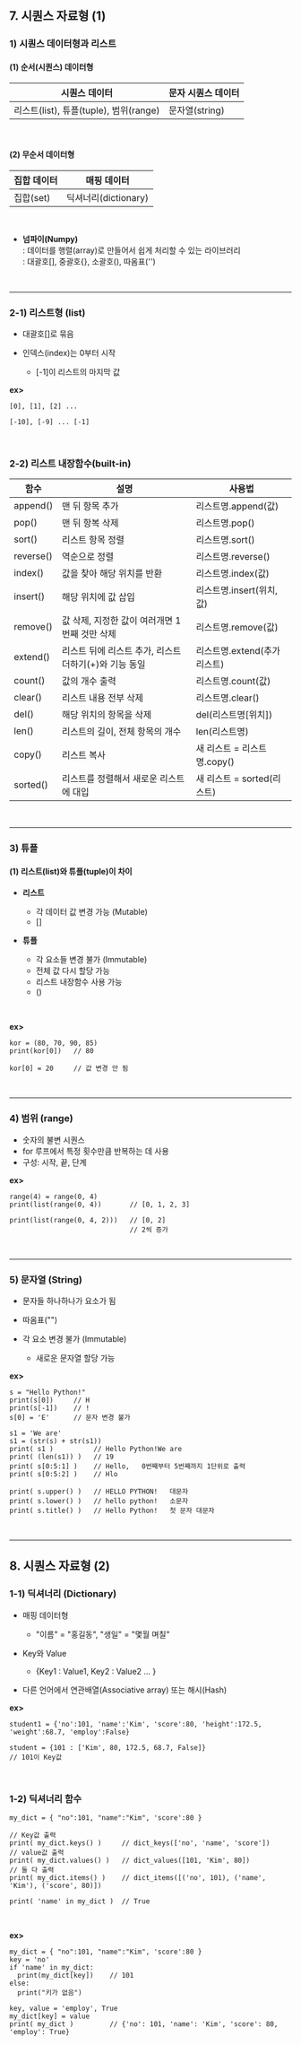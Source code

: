 ## 7. 시퀀스 자료형 (1)  
### 1) 시퀀스 데이터형과 리스트
#### (1) 순서(시퀀스) 데이터형
| 시퀀스 데이터 | 문자 시퀀스 데이터 |
| --- | --- |
| 리스트(list), 튜플(tuple), 범위(range) | 문자열(string) |

<br>

#### (2) 무순서 데이터형
| 집합 데이터 | 매핑 데이터 |
| --- | --- |
| 집합(set) | 딕셔너리(dictionary) |

<br>

* __넘파이(Numpy)__   
: 데이터를 행렬(array)로 만들어서 쉽게 처리할 수 있는 라이브러리   
: 대괄호[], 중괄호{}, 소괄호(), 따옴표('')   

<br>
<hr>

### 2-1) 리스트형 (list)   
* 대괄호[]로 묶음   
* 인덱스(index)는 0부터 시작   

   * [-1]이 리스트의 마지막 값

__ex>__
```
[0], [1], [2] ...

[-10], [-9] ... [-1]
```

<br>

### 2-2) 리스트 내장함수(built-in)
| 함수 | 설명 | 사용법 |
| --- | --- | --- |
| append() | 맨 뒤 항목 추가 | 리스트명.append(값) |
| pop() | 맨 뒤 항복 삭제 | 리스트명.pop() |
| sort() | 리스트 항목 정렬 | 리스트명.sort() |
| reverse() | 역순으로 정렬 | 리스트명.reverse() |
| index() | 값을 찾아 해당 위치를 반환 | 리스트명.index(값) |
| insert() | 해당 위치에 값 삽입 | 리스트명.insert(위치, 값) |
| remove() | 값 삭제, 지정한 값이 여러개면 1번째 것만 삭제 | 리스트명.remove(값) |
| extend() | 리스트 뒤에 리스트 추가, 리스트 더하기(+)와 기능 동일 | 리스트명.extend(추가 리스트) |
| count() | 값의 개수 출력 | 리스트명.count(값) |
| clear() | 리스트 내용 전부 삭제 | 리스트명.clear() |
| del() | 해당 위치의 항목을 삭제 | del(리스트명[위치]) |
| len() | 리스트의 길이, 전체 항목의 개수 | len(리스트명) |
| copy() | 리스트 복사 | 새 리스트 = 리스트명.copy() |
| sorted() | 리스트를 정렬해서 새로운 리스트에 대입 | 새 리스트 = sorted(리스트) |

<br>
<hr>

### 3) 튜플
#### (1) 리스트(list)와 튜플(tuple)이 차이   
* __리스트__
   * 각 데이터 값 변경 가능 (Mutable)   
   * []

* __튜플__

   * 각 요소들 변경 불가 (Immutable)
   * 전체 값 다시 할당 가능
   * 리스트 내장함수 사용 가능
   * ()

<br>

__ex>__
```
kor = (80, 70, 90, 85)
print(kor[0])   // 80

kor[0] = 20     // 값 변경 안 됨
```

<br>
<hr>

### 4) 범위 (range)
* 숫자의 불변 시퀀스   
* for 루프에서 특정 횟수만큼 반복하는 데 사용
* 구성: 시작, 끝, 단계

__ex>__
```
range(4) = range(0, 4)
print(list(range(0, 4))       // [0, 1, 2, 3]

print(list(range(0, 4, 2)))   // [0, 2]
                              // 2씩 증가
```

<br>
<hr>

### 5) 문자열 (String)
* 문자들 하나하나가 요소가 됨
* 따옴표("") 
* 각 요소 변경 불가 (Immutable)

   * 새로운 문자열 할당 가능
   
__ex>__
```
s = "Hello Python!"
print(s[0])     // H
print(s[-1])    // !
s[0] = 'E'      // 문자 변경 불가

s1 = 'We are'
s1 = (str(s) + str(s1))
print( s1 )          // Hello Python!We are
print( (len(s1)) )   // 19
print( s[0:5:1] )    // Hello,   0번째부터 5번째까지 1단위로 출력
print( s[0:5:2] )    // Hlo

print( s.upper() )   // HELLO PYTHON!   대문자
print( s.lower() )   // hello python!   소문자
print( s.title() )   // Hello Python!   첫 문자 대문자
```

<br>
<hr>

## 8. 시퀀스 자료형 (2)  
### 1-1) 딕셔너리 (Dictionary)   
* 매핑 데이터형

   * "이름" = "홍길동", "생일" = "몇월 며칠"
   
* Key와 Value

   * {Key1 : Value1, Key2 : Value2 ... }
   
* 다른 언어에서 연관배열(Associative array) 또는 해시(Hash)   

__ex>__
```
student1 = {'no':101, 'name':'Kim', 'score':80, 'height':172.5, 'weight':68.7, 'employ':False}

student = {101 : ['Kim', 80, 172.5, 68.7, False]}
// 101이 Key값
```

<br>

### 1-2) 딕셔너리 함수
```
my_dict = { "no":101, "name":"Kim", 'score':80 }

// Key값 출력
print( my_dict.keys() )     // dict_keys(['no', 'name', 'score'])
// value값 출력
print( my_dict.values() )   // dict_values([101, 'Kim', 80])
// 둘 다 출력
print( my_dict.items() )    // dict_items([('no', 101), ('name', 'Kim'), ('score', 80)])

print( 'name' in my_dict )  // True
```

<br>

__ex>__
```
my_dict = { "no":101, "name":"Kim", 'score':80 }
key = 'no'
if 'name' in my_dict:
  print(my_dict[key])    // 101
else:
  print("키가 없음")
  
key, value = 'employ', True
my_dict[key] = value
print( my_dict )         // {'no': 101, 'name': 'Kim', 'score': 80, 'employ': True}
```
